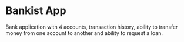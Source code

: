 # Bankist App

Bank application with 4 accounts, transaction history, ability to transfer money from one account to another and ability to request a loan.
